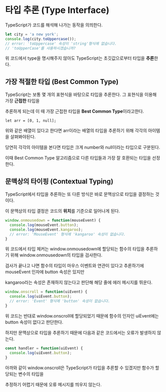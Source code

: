 # 타입 추론 (Type Interface)
TypeScript가 코드를 해석해 나가는 동작을 의믜한다.

```js
let city = 'a new york';
console.log(city.toUppercase());
// error: 'toUppercase' 속성이 'string'형식에 없습니다.
// 'toUpperCase'를 사용하시겠습니까?
```
위 코드에서 type을 명시해주지 않아도 TypeScript는 초깃값으로부터 타입을 **추론**한다.

## 가장 적절한 타입 (Best Common Type)
TypeScript는 보통 몇 개의 표현식을 바탕으로 타입을 추론한다. 그 표현식을 이용해 가장 **근접한** 타입을
 
추론하게 되는데 이 때 가장 근접한 타입을 **Best Common Type**이라고한다.

`let arr = [0, 1, null];`

위와 같은 배열이 있다고 한다면 arr이라는 배열의 타입을 추론하기 위해 각각의 아이템을 살펴봐야된다.

당연히 각각의 아이템을 본다면 타입은 크게 number와 null이라는 타입으로 구분된다.

 이때 Best Common Type 알고리즘으로 다른 타입들과 가장 잘 호환되는 타입을 선정한다.

## 문맥상의 타이핑 (Contextual Typing)
TypeScript에서 타입을 추론하는 또 다른 방식은 바로 문맥상으로 타입을 결정하는 것이다.

이 문맥상의 타입 결정은 코드의 **위치**를 기준으로 일어나게 된다.

```js
window.onmousedown = function(mouseEvent) {
  console.log(mouseEvent.button);
  console.log(mouseEvent.kangaroo);
  // error: 'MouseEvent' 형식에 'kangaroo' 속성이 없습니다.
}
```

위 코드에서 타입 체커는 window.onmousedown에 할당되는 함수의 타입을 추론하기 위해 window.onmousedown의 타입을 검사한다.

검사가 끝나고 나면 함수의 타입이 마우스 이벤트와 연관이 있다고 추론하기에 mouseEvent 인자에 button 속성은 있지만

kangaroo라는 속성은 존재하지 않는다고 판단해 해당 줄에 에러 메시지를 뛰운다.

```js
window.onscroll = function(uiEvent) {
  console.log(uiEvent.button);
  // error: 'Event' 형식에 'button' 속성이 없습니다.
}
```

위 코드는 반대로 window.onscroll에 할당되었기 때문에 함수의 인자인 uiEvent에는 button 속성이 없다고 판단한다.

하지만 문맥상으로 타입을 추론하기 때문에 다음과 같은 코드에서는 오류가 발생하지 않는다.

```js
const handler = function(uiEvent) {
  console.log(uiEvent.button);
}
```

아까와 같이 window.onscroll은 TypeScript가 타입을 추론할 수 있겠지만 함수가 할당되는 변수의 타입을 

추정하기 어렵기 때문에 오류 메시지를 띄우지 않는다.
